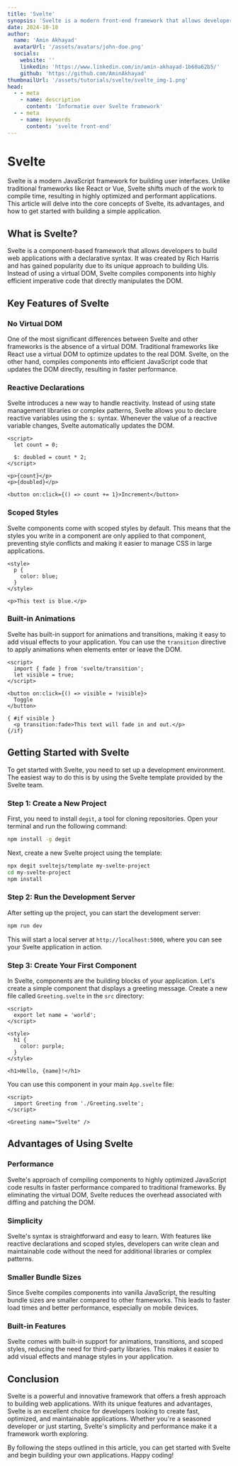 ```yaml
---
title: 'Svelte'
synopsis: 'Svelte is a modern front-end framework that allows developers to build fast, optimized websites with ease.'
date: 2024-10-18
author:
  name: 'Amin Akhayad'
  avatarUrl: '/assets/avatars/john-doe.png'
  socials:
    website: ''
    linkedin: 'https://www.linkedin.com/in/amin-akhayad-1b60a62b5/'
    github: 'https://github.com/AminAkhayad'
thumbnailUrl: '/assets/tutorials/svelte/svelte_img-1.png'
head:
  - - meta
    - name: description
      content: 'Informatie over Svelte framework'
  - - meta
    - name: keywords
      content: 'svelte front-end'
---
```


# Svelte

Svelte is a modern JavaScript framework for building user interfaces. Unlike traditional frameworks like React or Vue, Svelte shifts much of the work to compile time, resulting in highly optimized and performant applications. This article will delve into the core concepts of Svelte, its advantages, and how to get started with building a simple application.

## What is Svelte?

Svelte is a component-based framework that allows developers to build web applications with a declarative syntax. It was created by Rich Harris and has gained popularity due to its unique approach to building UIs. Instead of using a virtual DOM, Svelte compiles components into highly efficient imperative code that directly manipulates the DOM.

## Key Features of Svelte

### No Virtual DOM

One of the most significant differences between Svelte and other frameworks is the absence of a virtual DOM. Traditional frameworks like React use a virtual DOM to optimize updates to the real DOM. Svelte, on the other hand, compiles components into efficient JavaScript code that updates the DOM directly, resulting in faster performance.

### Reactive Declarations

Svelte introduces a new way to handle reactivity. Instead of using state management libraries or complex patterns, Svelte allows you to declare reactive variables using the `$:` syntax. Whenever the value of a reactive variable changes, Svelte automatically updates the DOM.

```svelte
<script>
  let count = 0;

  $: doubled = count * 2;
</script>

<p>{count}</p>
<p>{doubled}</p>

<button on:click={() => count += 1}>Increment</button>
```

### Scoped Styles

Svelte components come with scoped styles by default. This means that the styles you write in a component are only applied to that component, preventing style conflicts and making it easier to manage CSS in large applications.

```svelte
<style>
  p {
    color: blue;
  }
</style>

<p>This text is blue.</p>
```

### Built-in Animations

Svelte has built-in support for animations and transitions, making it easy to add visual effects to your application. You can use the `transition` directive to apply animations when elements enter or leave the DOM.

```svelte
<script>
  import { fade } from 'svelte/transition';
  let visible = true;
</script>

<button on:click={() => visible = !visible}>
  Toggle
</button>

{ #if visible }
  <p transition:fade>This text will fade in and out.</p>
{/if}
```

## Getting Started with Svelte

To get started with Svelte, you need to set up a development environment. The easiest way to do this is by using the Svelte template provided by the Svelte team.

### Step 1: Create a New Project

First, you need to install `degit`, a tool for cloning repositories. Open your terminal and run the following command:

```bash
npm install -g degit
```

Next, create a new Svelte project using the template:

```bash
npx degit sveltejs/template my-svelte-project
cd my-svelte-project
npm install
```

### Step 2: Run the Development Server

After setting up the project, you can start the development server:

```bash
npm run dev
```

This will start a local server at `http://localhost:5000`, where you can see your Svelte application in action.

### Step 3: Create Your First Component

In Svelte, components are the building blocks of your application. Let's create a simple component that displays a greeting message. Create a new file called `Greeting.svelte` in the `src` directory:

```svelte
<script>
  export let name = 'world';
</script>

<style>
  h1 {
    color: purple;
  }
</style>

<h1>Hello, {name}!</h1>
```

You can use this component in your main `App.svelte` file:

```svelte
<script>
  import Greeting from './Greeting.svelte';
</script>

<Greeting name="Svelte" />
```

## Advantages of Using Svelte

### Performance

Svelte's approach of compiling components to highly optimized JavaScript code results in faster performance compared to traditional frameworks. By eliminating the virtual DOM, Svelte reduces the overhead associated with diffing and patching the DOM.

### Simplicity

Svelte's syntax is straightforward and easy to learn. With features like reactive declarations and scoped styles, developers can write clean and maintainable code without the need for additional libraries or complex patterns.

### Smaller Bundle Sizes

Since Svelte compiles components into vanilla JavaScript, the resulting bundle sizes are smaller compared to other frameworks. This leads to faster load times and better performance, especially on mobile devices.

### Built-in Features

Svelte comes with built-in support for animations, transitions, and scoped styles, reducing the need for third-party libraries. This makes it easier to add visual effects and manage styles in your application.

## Conclusion

Svelte is a powerful and innovative framework that offers a fresh approach to building web applications. With its unique features and advantages, Svelte is an excellent choice for developers looking to create fast, optimized, and maintainable applications. Whether you're a seasoned developer or just starting, Svelte's simplicity and performance make it a framework worth exploring.

By following the steps outlined in this article, you can get started with Svelte and begin building your own applications. Happy coding!